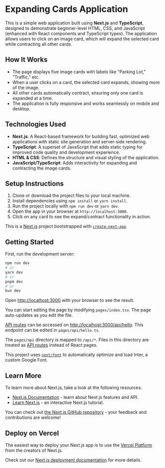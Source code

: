 # Expanding Cards Application

This is a simple web application built using **Next.js** and **TypeScript**, designed to demonstrate beginner-level HTML, CSS, and JavaScript (enhanced with React components and TypeScript types). The application allows users to click on an image card, which will expand the selected card while contracting all other cards.

## How It Works

- The page displays five image cards with labels like "Parking Lot," "Traffic," etc.
- When a user clicks on a card, the selected card expands, showing more of the image.
- All other cards automatically contract, ensuring only one card is expanded at a time.
- The application is fully responsive and works seamlessly on mobile and desktop.

## Technologies Used

- **Next.js**: A React-based framework for building fast, optimized web applications with static site generation and server-side rendering.
- **TypeScript**: A superset of JavaScript that adds static typing for improved code quality and development experience.
- **HTML & CSS**: Defines the structure and visual styling of the application.
- **JavaScript/TypeScript**: Adds interactivity for expanding and contracting the image cards.

## Setup Instructions

1. Clone or download the project files to your local machine.
2. Install dependencies using `npm install` or `yarn install`.
3. Run the project locally with `npm run dev` or `yarn dev`.
4. Open the app in your browser at `http://localhost:3000`.
5. Click on any card to see the expand/contract functionality in action.

This is a [Next.js](https://nextjs.org/) project bootstrapped with [`create-next-app`](https://github.com/vercel/next.js/tree/canary/packages/create-next-app).

## Getting Started

First, run the development server:

```bash
npm run dev
# or
yarn dev
# or
pnpm dev
# or
bun dev
```

Open [http://localhost:3000](http://localhost:3000) with your browser to see the result.

You can start editing the page by modifying `pages/index.tsx`. The page auto-updates as you edit the file.

[API routes](https://nextjs.org/docs/api-routes/introduction) can be accessed on [http://localhost:3000/api/hello](http://localhost:3000/api/hello). This endpoint can be edited in `pages/api/hello.ts`.

The `pages/api` directory is mapped to `/api/*`. Files in this directory are treated as [API routes](https://nextjs.org/docs/api-routes/introduction) instead of React pages.

This project uses [`next/font`](https://nextjs.org/docs/basic-features/font-optimization) to automatically optimize and load Inter, a custom Google Font.

## Learn More

To learn more about Next.js, take a look at the following resources:

- [Next.js Documentation](https://nextjs.org/docs) - learn about Next.js features and API.
- [Learn Next.js](https://nextjs.org/learn) - an interactive Next.js tutorial.

You can check out [the Next.js GitHub repository](https://github.com/vercel/next.js/) - your feedback and contributions are welcome!

## Deploy on Vercel

The easiest way to deploy your Next.js app is to use the [Vercel Platform](https://vercel.com/new?utm_medium=default-template&filter=next.js&utm_source=create-next-app&utm_campaign=create-next-app-readme) from the creators of Next.js.

Check out our [Next.js deployment documentation](https://nextjs.org/docs/deployment) for more details.
